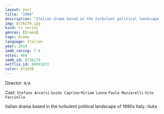 ```yaml
---
layout: post
title: "1994"
description: "Italian drama based in the turbulent political landscape of 1990s Italy.::liuks.."
img: 8736278.jpg
kind: tv series
genres: [Drama]
tags: Drama 
language: Italian
year: 2019
imdb_rating: 7.4
votes: 460
imdb_id: 8736278
netflix_id: 80991872
color: 472d30
---
```

Director: `N/A`  

Cast: `Stefano Accorsi` `Guido Caprino` `Miriam Leone` `Paolo Mazzarelli` `Vito Facciolla` 

Italian drama based in the turbulent political landscape of 1990s Italy.::liuks